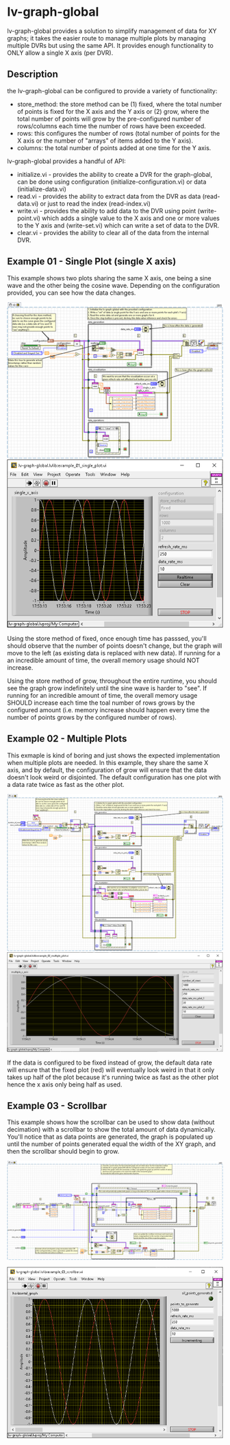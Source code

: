 # lv-graph-global

lv-graph-global provides a solution to simplify management of data for XY graphs; it takes the easier route to manage multiple plots by managing multiple DVRs but using the same API. It provides enough functionality to ONLY allow a single X axis (per DVR).

## Description

the lv-graph-global can be configured to provide a variety of functionality:

* store_method: the store method can be (1) fixed, where the total number of points is fixed for the X axis and the Y axis or (2) grow, where the total number of points will grow by the pre-configured number of rows/columns each time the number of rows have been exceeded.
* rows: this configures the number of rows (total number of points for the X axis or the number of "arrays" of items added to the Y axis).
* columns: the total number of points added at one time for the Y axis.

lv-graph-global provides a handful of API:

* initialize.&#8203;vi - provides the ability to create a DVR for the graph-global, can be done using configuration (initialize-configuration.&#8203;vi) or data (initialize-data.&#8203;vi)
* read.&#8203;vi - provides the ability to extract data from the DVR as data (read-data.&#8203;vi) or just to read the index (read-index.&#8203;vi)
* write.&#8203;vi - provides the ability to add data to the DVR using point (write-point.&#8203;vi) which adds a single value to the X axis and one or more values to the Y axis and (write-set.&#8203;vi) which can write a set of data to the DVR.
* clear.&#8203;vi - provides the ability to clear all of the data from the internal DVR.

## Example 01 - Single Plot (single X axis)

This example shows two plots sharing the same X axis, one being a sine wave and the other being the cosine wave. Depending on the configuration provided, you can see how the data changes.

![block diagram](./images/example_01_single_plot-bd.png)
![-](./images/example_01_single_plot-1.png)

Using the store method of fixed, once enough time has passsed, you'll should observe that the number of points doesn't change, but the graph will move to the left (as existing data is replaced with new data). If running for a an incredible amount of time, the overall memory usage should NOT increase.

Using the store method of grow, throughout the entire runtime, you should see the graph grow indefinitely until the sine wave is harder to "see". If running for an incredible amount of time, the overall memory usage SHOULD increase each time the toal number of rows grows by the configured amount (i.e. memory increase should happen every time the number of points grows by the configured number of rows).

## Example 02 - Multiple Plots

This exmaple is kind of boring and just shows the expected implementation when multiple plots are needed. In this example, they share the same X axis, and by default, the configuration of grow will ensure that the data doesn't look weird or disjointed. The default configuration has one plot with a data rate twice as fast as the other plot.

![block diagram](./images/example_02_multiple_plot-bd.png)
![-](./images/example_02_multiple_plot-1.png)

If the data is configured to be fixed instead of grow, the default data rate will ensure that the fixed plot (red) will eventually look weird in that it only takes up half of the plot because it's running twice as fast as the other plot hence the x axis only being half as used.

## Example 03 - Scrollbar

This example shows how the scrollbar can be used to show data (without decimation) with a scrollbar to show the total amount of data dynamically. You'll notice that as data points are generated, the graph is populated up until the number of points generated equal the width of the XY graph, and then the scrollbar should begin to grow.

![block diagram](./images/example_03_scrollbar-bd.png)

![-](./images/example_03_scrollbar-1.png)
